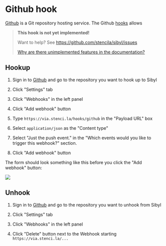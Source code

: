 # Github hook

[Github](https://github.com/) is a Git repository hosting service. The Github [hooks](concepts#hooks) allows 

> **This hook is not yet implemented!**
>
> Want to help? See https://github.com/stencila/sibyl/issues
>
> [Why are there unimplemented features in the documentation?](faq#unimplemented-features-in-docs)

## Hookup

1. Sign in to [Github](github.com) and go to the repository you want to hook up to Sibyl

2. Click "Settings" tab

3. Click "Webhooks" in the left panel

4. Click "Add webhook" button

5. Type `https://via.stenci.la/hooks/github` in the "Payload URL" box

6. Select `application/json` as the "Content type"

7. Select "Just the push event." in the "Which events would you like to trigger this webhook?" section.

9. Click "Add webhook" button

The form should look something like this before you click the "Add webhook" button:

![](assets/github-hook.png)

## Unhook

1. Sign in to [Github](github.com) and go to the repository you want to unhook from Sibyl

2. Click "Settings" tab

3. Click "Webhooks" in the left panel

4. Click "Delete" button next to the Webhook starting `https://via.stenci.la/...`
